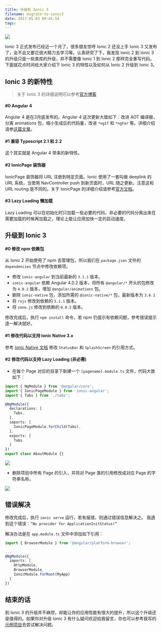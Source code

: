 ```yaml
---
title: 升级到 Ionic 3
filename: migrate-to-ionic3
date: 2017-05-03 09:45:54
tags:
---
```


![](http://jackytse-me.gz.bcebos.com/migrate-to-ionic3/migrate-to-ionic3-00001.jpg)

Ionic 3 正式发布已经近一个月了，很多朋友惊呼 Ionic 2 还没上手 Ionic 3 又发布了，会不会又要花很大精力去学习等。认真研究了下，我发现 Ionic 2 到 Ionic 3 的升级只是一些类库的升级，并不需要像 Ionic 1 到 Ionic 2 那样完全重写代码。下面就花点时间给大家介绍下 Ionic 3 的特性以及如何从 Ionic 2 升级到 Ionic 3。

## Ionic 3 的新特性
> 关于 Ionic 3 的详细说明可以参考[官方博客](http://blog.ionic.io/ionic-3-0-has-arrived/)

#### #0 Angular 4
Angular 4 是在3月底发布的。Angular 4 这次更新大致如下：改进 AOT 编译器，分离 animations 包，缩小生成后的代码量，改进 `*ngIf` 和 `*ngFor` 等。详细介绍请参[这篇文章](http://angularjs.blogspot.jp/2017/03/angular-400-now-available.html)。

<!-- more -->

#### #1 兼容 Typescript 2.1 和 2.2
这个其实就是 Angular 4 带来的新特性。

#### #2 IonicPage 装饰器
IonicPage 装饰器将 URL 注册到特定页面。Ionic 使用了一套叫做 deeplink 的 URL 系统，当使用 NavController push 到新页面时，URL 随之更新。注意这和 URL routing 是不同的。关于 IonicPage 的详细介绍请参考[官方文档](http://ionicframework.com/docs/api/navigation/IonicPage/)。

#### #3 Lazy Loading 懒加载
Lazy Loading 可以在初始化时只加载一些必要的代码，非必要的代码分离出来在需要加载的时候再加载之，理论上能让应用加快一定的启动速度。

## 升级到 Ionic 3 

#### #0 修改 npm 依赖包
从 Ionic 2 开始使用了 npm 去管理包，所以我们在 `package.json` 文件的 `dependencies` 节点中修改依赖项。
* 修改 `ionic-angular` 到当前最新的 `3.1.1` 版本。
* `ionic-angular` 依赖 Angular 4.0.2 版本，将所有 `@angular/*` 开头的包修改为 `4.0.2` 版本，增加 `@angular/animations` 包。
* 删除 `ionic-native` 包，添加所需的 `@ionic-native/*` 包，最新版本为 `3.6.1`
* 将 `rxjs` 修改到依赖的 `5.1.1` 版本。
* 将 `zone.js` 修改到依赖的 `0.8.5` 版本。

修改完成后，执行 `npm install` 命令，若 npm 仍提示有依赖问题，参考错误提示逐一解决就好。

#### #1 修改代码以支持 Ionic Native 3.x
参考 [Ionic Native 文档](http://ionicframework.com/docs/native/) 修改 `StatusBar` 和 `SplashScreen` 的引用方式。

#### #2 修改代码以支持 Lazy Loading (非必需)
* 在每个 Page 对应的目录下新建一个 `[pagename].module.ts` 文件，代码大致如下：
```typescript
import { NgModule } from '@angular/core';
import { IonicPageModule } from 'ionic-angular';
import { Tabs } from './tabs';

@NgModule({
  declarations: [
    Tabs,
  ],
  imports: [
    IonicPageModule.forChild(Tabs),
  ],
  exports: [
    Tabs
  ]
})
export class AboutModule {}
```
![](http://jackytse-me.gz.bcebos.com/migrate-to-ionic3/migrate-to-ionic3-00002.png)

* 删除项目中所有 Page 的引入，并将对 Page 类的引用修改成对应 Page 的字符串名称。

![](http://jackytse-me.gz.bcebos.com/migrate-to-ionic3/migrate-to-ionic3-00003.png)

## 错误解决
修改完成后，执行 `ionic serve` 运行，若有报错，则通过错误信息解决之。
我遇到这个错误：`“No provider for ApplicationInitStatus!”`

解决办法是在 `app.module.ts` 文件中添加如下引用：

```typescript 
import { BrowserModule } from '@angular/platform-browser';

...
@NgModule({
  imports: [
    HttpModule, 
    BrowserModule, 
    IonicModule.forRoot(MyApp)
  ]
})
```

## 结束的话

到 Ionic 3 的升级并不麻烦，却能让你的应用性能有很大的提升，所以这个升级还是值得的。如果你对升级 Ionic 3 有什么疑问欢迎给我留言，你也可以参考我写的[示例项目](https://github.com/SZMSTC/Sample-PengweiSoft/commit/4d5247330d3695ec57af388d025a9d982846588f)去尝试解决问题。

